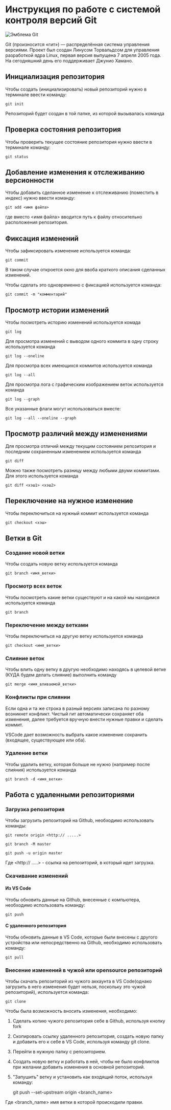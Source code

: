 # **Инструкция по работе с системой контроля версий Git**

![Эмблема Git](git.jpg)

Git (произносится «гит») — распределённая система управления версиями. Проект был создан Линусом Торвальдсом для управления разработкой ядра Linux, первая версия выпущена 7 апреля 2005 года. На сегодняшний день его поддерживает Джунио Хамано.

## Инициализация репозитория

Чтобы создать (инициализировать) новый репозиторий нужно в терминале ввести команду:

    git init

Репозиторий будет создан в той папке, из которой вызывалась команда

## Проверка состояния репозитория

Чтобы проверить текущее состояние репозитория нужно ввести в терминале команду:

    git status

## Добавление изменения к отслеживанию версионности

Чтобы добавить сделанное изменение к отслеживанию (поместить в индекс) нужно ввести команду:

    git add <имя файла>

где вместо <имя файла> вводится путь к файлу относительно расположения репозитория.

## Фиксация изменений

Чтобы зафиксировать изменение используется команда:

    git commit

В таком случае откроется окно для ввоба краткого описания сделанных изменений.

Чтобы сделать это одновременно с фиксацией используется команда:

    git commit -m "комментарий"

## Просмотр истории изменений

Чтобы посмотреть историю изменений используется комада

    git log

Для просмотра изменений с выводом одного коммита в одну строку используется команда

    git log --oneline

Для просмотра всех имеющихся коммитов используется команда

    git log --all

Для просмотра лога с графическим изображением веток используется команда

    git log --graph

Все указанные флаги могут использоваться вместе:

    git log --all --oneline --graph

## Просмотр различий между изменениями

Для просмотра отличий между текущим состоянием репозитория и последним сохраненным изменением используется команда

    git diff

Можно также посмотреть разницу между любыми двуми коммитами. Для этого используется команда

    git diff <хэш1> <хэш2>

## Переключение на нужное изменение

Чтобы переключиться на нужный коммит используется команда

    git checkout <хэш>

## Ветки в Git

### Создание новой ветки

Чтобы создать новую ветку используется команда

    git branch <имя_ветки>

### Просмотр всех веток

Чтобы посмотреть какие ветки существуют и на какой мы находимся используется команда

    git branch

### Переключение между ветками

Чтобы переключиться на другую ветку используется команда

    git checkout <имя_ветки>

### Слияние веток

Чтобы влить одну ветку в другую необходимо находясь в целевой ветке (КУДА будем делать слияние) выполнить команду

    git merge <имя_вливаемой_ветки>

### Конфликты при слиянии

Если одна и та же строка в разный версиях записана по разному возникнет конфликт.
Чистый гит автоматически сохраняет оба изменения, далее требуется вручную внести нужные правки и сделать коммит.

VSСode дает возможность выбрать какое изменение сохранить (входящее, существующее или оба).

### Удаление ветки

Чтобы удалить ветку, которая больше не нужно (например после слияния) используется команда

    git branch -d <имя_ветки>

## Работа с удаленными репозиториями

### Загрузка репозитория

Чтобы загрузить репозиторий на Github, необходимо использовать команды:

    git remote origin <http:// .....>

    git branch -M master

    git push -u origin master

Где <http:// .....> - ссылка на репозиторий, в который идет загрузка.

### Скачивание изменений 

#### Из VS Code

Чтобы обновить данные на Github, внесенные с компьютера, необходимо использовать команду:

    git push

#### С удаленного репозитория

Чтобы обновить данные в VS Code, которые были внесены с другого устройства или непосредственно на Github, необходимо использовать команду:

    git pull

### Внесение изменений в чужой или opensource репозиторий

Чтобы скачать репозиторий из чужого аккаунта в VS Code(однако загрузить в него изменения будет нельзя, поскольку это чужой репозиторий), используется команда:

    git clone

Чтобы была возможность вносить изменения, необходимо:

1. Сделать копию чужого репозитория  себе в Github, используя кнопку fork
2. Скопировать ссылку удаленного репозитория, создать новую папку  и добавить его к себе в VS Code, используя команду git clone.
3. Перейти в нужную папку с репозиторием.
4. Создать новую ветку и работать в ней, чтобы не было конфликтов при желании добавить изменения в основной репозиторий.
5. "Запушить" ветку и установить как входящий поток, используя команду:

    git push --set-upstream origin <branch_name>

Где <branch_name> имя ветки в которой происходили правки.

